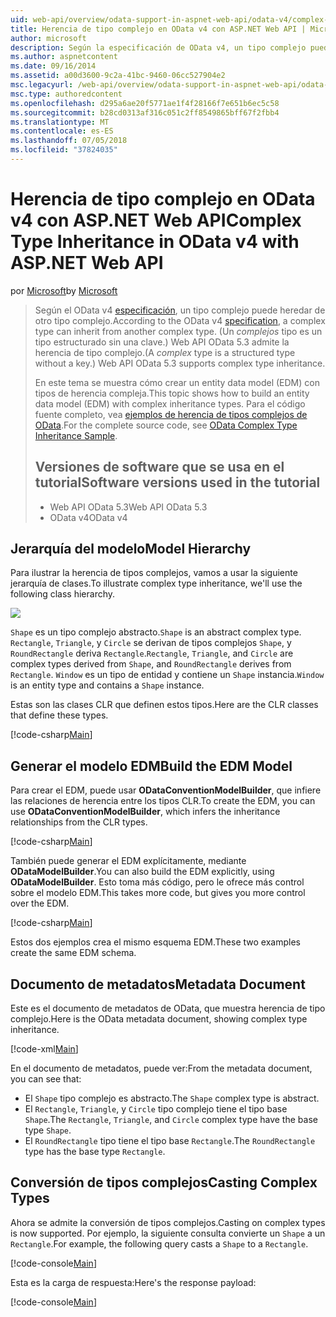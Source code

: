 ```yaml
---
uid: web-api/overview/odata-support-in-aspnet-web-api/odata-v4/complex-type-inheritance-in-odata-v4
title: Herencia de tipo complejo en OData v4 con ASP.NET Web API | Microsoft Docs
author: microsoft
description: Según la especificación de OData v4, un tipo complejo puede heredar de otro tipo complejo. (Un tipo complejo es un tipo estructurado sin una clave). API de Web...
ms.author: aspnetcontent
ms.date: 09/16/2014
ms.assetid: a00d3600-9c2a-41bc-9460-06cc527904e2
msc.legacyurl: /web-api/overview/odata-support-in-aspnet-web-api/odata-v4/complex-type-inheritance-in-odata-v4
msc.type: authoredcontent
ms.openlocfilehash: d295a6ae20f5771ae1f4f28166f7e651b6ec5c58
ms.sourcegitcommit: b28cd0313af316c051c2ff8549865bff67f2fbb4
ms.translationtype: MT
ms.contentlocale: es-ES
ms.lasthandoff: 07/05/2018
ms.locfileid: "37824035"
---
```

<a name="complex-type-inheritance-in-odata-v4-with-aspnet-web-api"></a><span data-ttu-id="9bd95-104">Herencia de tipo complejo en OData v4 con ASP.NET Web API</span><span class="sxs-lookup"><span data-stu-id="9bd95-104">Complex Type Inheritance in OData v4 with ASP.NET Web API</span></span>
====================
<span data-ttu-id="9bd95-105">por [Microsoft](https://github.com/microsoft)</span><span class="sxs-lookup"><span data-stu-id="9bd95-105">by [Microsoft](https://github.com/microsoft)</span></span>

> <span data-ttu-id="9bd95-106">Según el OData v4 [especificación](http://www.odata.org/documentation/odata-version-4-0/), un tipo complejo puede heredar de otro tipo complejo.</span><span class="sxs-lookup"><span data-stu-id="9bd95-106">According to the OData v4 [specification](http://www.odata.org/documentation/odata-version-4-0/), a complex type can inherit from another complex type.</span></span> <span data-ttu-id="9bd95-107">(Un *complejos* tipo es un tipo estructurado sin una clave.) Web API OData 5.3 admite la herencia de tipo complejo.</span><span class="sxs-lookup"><span data-stu-id="9bd95-107">(A *complex* type is a structured type without a key.) Web API OData 5.3 supports complex type inheritance.</span></span>
> 
> <span data-ttu-id="9bd95-108">En este tema se muestra cómo crear un entity data model (EDM) con tipos de herencia compleja.</span><span class="sxs-lookup"><span data-stu-id="9bd95-108">This topic shows how to build an entity data model (EDM) with complex inheritance types.</span></span> <span data-ttu-id="9bd95-109">Para el código fuente completo, vea [ejemplos de herencia de tipos complejos de OData](http://aspnet.codeplex.com/sourcecontrol/latest#Samples/WebApi/OData/v4/ODataComplexTypeInheritanceSample/ReadMe.txt).</span><span class="sxs-lookup"><span data-stu-id="9bd95-109">For the complete source code, see [OData Complex Type Inheritance Sample](http://aspnet.codeplex.com/sourcecontrol/latest#Samples/WebApi/OData/v4/ODataComplexTypeInheritanceSample/ReadMe.txt).</span></span>
> 
> ## <a name="software-versions-used-in-the-tutorial"></a><span data-ttu-id="9bd95-110">Versiones de software que se usa en el tutorial</span><span class="sxs-lookup"><span data-stu-id="9bd95-110">Software versions used in the tutorial</span></span>
> 
> 
> - <span data-ttu-id="9bd95-111">Web API OData 5.3</span><span class="sxs-lookup"><span data-stu-id="9bd95-111">Web API OData 5.3</span></span>
> - <span data-ttu-id="9bd95-112">OData v4</span><span class="sxs-lookup"><span data-stu-id="9bd95-112">OData v4</span></span>


## <a name="model-hierarchy"></a><span data-ttu-id="9bd95-113">Jerarquía del modelo</span><span class="sxs-lookup"><span data-stu-id="9bd95-113">Model Hierarchy</span></span>

<span data-ttu-id="9bd95-114">Para ilustrar la herencia de tipos complejos, vamos a usar la siguiente jerarquía de clases.</span><span class="sxs-lookup"><span data-stu-id="9bd95-114">To illustrate complex type inheritance, we'll use the following class hierarchy.</span></span>

![](complex-type-inheritance-in-odata-v4/_static/image1.png)

<span data-ttu-id="9bd95-115">`Shape` es un tipo complejo abstracto.</span><span class="sxs-lookup"><span data-stu-id="9bd95-115">`Shape` is an abstract complex type.</span></span> <span data-ttu-id="9bd95-116">`Rectangle`, `Triangle`, y `Circle` se derivan de tipos complejos `Shape`, y `RoundRectangle` deriva `Rectangle`.</span><span class="sxs-lookup"><span data-stu-id="9bd95-116">`Rectangle`, `Triangle`, and `Circle` are complex types derived from `Shape`, and `RoundRectangle` derives from `Rectangle`.</span></span> <span data-ttu-id="9bd95-117">`Window` es un tipo de entidad y contiene un `Shape` instancia.</span><span class="sxs-lookup"><span data-stu-id="9bd95-117">`Window` is an entity type and contains a `Shape` instance.</span></span>

<span data-ttu-id="9bd95-118">Estas son las clases CLR que definen estos tipos.</span><span class="sxs-lookup"><span data-stu-id="9bd95-118">Here are the CLR classes that define these types.</span></span>

[!code-csharp[Main](complex-type-inheritance-in-odata-v4/samples/sample1.cs)]

## <a name="build-the-edm-model"></a><span data-ttu-id="9bd95-119">Generar el modelo EDM</span><span class="sxs-lookup"><span data-stu-id="9bd95-119">Build the EDM Model</span></span>

<span data-ttu-id="9bd95-120">Para crear el EDM, puede usar **ODataConventionModelBuilder**, que infiere las relaciones de herencia entre los tipos CLR.</span><span class="sxs-lookup"><span data-stu-id="9bd95-120">To create the EDM, you can use **ODataConventionModelBuilder**, which infers the inheritance relationships from the CLR types.</span></span>

[!code-csharp[Main](complex-type-inheritance-in-odata-v4/samples/sample2.cs)]

<span data-ttu-id="9bd95-121">También puede generar el EDM explícitamente, mediante **ODataModelBuilder**.</span><span class="sxs-lookup"><span data-stu-id="9bd95-121">You can also build the EDM explicitly, using **ODataModelBuilder**.</span></span> <span data-ttu-id="9bd95-122">Esto toma más código, pero le ofrece más control sobre el modelo EDM.</span><span class="sxs-lookup"><span data-stu-id="9bd95-122">This takes more code, but gives you more control over the EDM.</span></span>

[!code-csharp[Main](complex-type-inheritance-in-odata-v4/samples/sample3.cs)]

<span data-ttu-id="9bd95-123">Estos dos ejemplos crea el mismo esquema EDM.</span><span class="sxs-lookup"><span data-stu-id="9bd95-123">These two examples create the same EDM schema.</span></span>

## <a name="metadata-document"></a><span data-ttu-id="9bd95-124">Documento de metadatos</span><span class="sxs-lookup"><span data-stu-id="9bd95-124">Metadata Document</span></span>

<span data-ttu-id="9bd95-125">Este es el documento de metadatos de OData, que muestra herencia de tipo complejo.</span><span class="sxs-lookup"><span data-stu-id="9bd95-125">Here is the OData metadata document, showing complex type inheritance.</span></span>

[!code-xml[Main](complex-type-inheritance-in-odata-v4/samples/sample4.xml?highlight=13,17,25,30)]

<span data-ttu-id="9bd95-126">En el documento de metadatos, puede ver:</span><span class="sxs-lookup"><span data-stu-id="9bd95-126">From the metadata document, you can see that:</span></span>

- <span data-ttu-id="9bd95-127">El `Shape` tipo complejo es abstracto.</span><span class="sxs-lookup"><span data-stu-id="9bd95-127">The `Shape` complex type is abstract.</span></span>
- <span data-ttu-id="9bd95-128">El `Rectangle`, `Triangle`, y `Circle` tipo complejo tiene el tipo base `Shape`.</span><span class="sxs-lookup"><span data-stu-id="9bd95-128">The `Rectangle`, `Triangle`, and `Circle` complex type have the base type `Shape`.</span></span>
- <span data-ttu-id="9bd95-129">El `RoundRectangle` tipo tiene el tipo base `Rectangle`.</span><span class="sxs-lookup"><span data-stu-id="9bd95-129">The `RoundRectangle` type has the base type `Rectangle`.</span></span>

## <a name="casting-complex-types"></a><span data-ttu-id="9bd95-130">Conversión de tipos complejos</span><span class="sxs-lookup"><span data-stu-id="9bd95-130">Casting Complex Types</span></span>

<span data-ttu-id="9bd95-131">Ahora se admite la conversión de tipos complejos.</span><span class="sxs-lookup"><span data-stu-id="9bd95-131">Casting on complex types is now supported.</span></span> <span data-ttu-id="9bd95-132">Por ejemplo, la siguiente consulta convierte un `Shape` a un `Rectangle`.</span><span class="sxs-lookup"><span data-stu-id="9bd95-132">For example, the following query casts a `Shape` to a `Rectangle`.</span></span>

[!code-console[Main](complex-type-inheritance-in-odata-v4/samples/sample5.cmd)]

<span data-ttu-id="9bd95-133">Esta es la carga de respuesta:</span><span class="sxs-lookup"><span data-stu-id="9bd95-133">Here's the response payload:</span></span>

[!code-console[Main](complex-type-inheritance-in-odata-v4/samples/sample6.cmd)]
